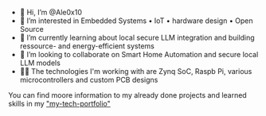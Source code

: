 - 👋 Hi, I’m @Ale0x10
- 👀 I’m interested in Embedded Systems • IoT • hardware design • Open Source 
- 🌱 I’m currently learning about local secure LLM integration and building ressource- and energy-efficient systems 
- 💞️ I’m looking to collaborate on Smart Home Automation and secure local LLM models
- 👨‍💻 The technologies I'm working with are Zynq SoC, Raspb Pi, various microcontrollers and custom PCB designs

You can find moore information to my already done projects and learned skills in my ["my-tech-portfolio"](https://github.com/Ale0x10/my-tech-portfolio)



